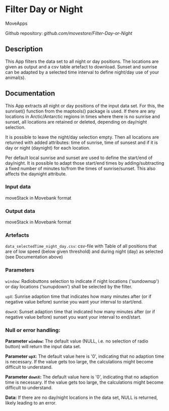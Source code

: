 # Filter Day or Night

MoveApps

Github repository: *github.com/movestore/Filter-Day-or-Night*

## Description
This App filters the data set to all night or day positions. The locations are given as output and a csv table artefact to download. Sunset and sunrise can be adapted by a selected time interval to define night/day use of your animal(s).

## Documentation
This App extracts all night or day positions of the input data set. For this, the sunriset() function from the maptools() package is used. If there are any locations in Arctic/Antarctic regions in times where there is no sunrise and sunset, all locations are retained or deleted, depending on day/night selection.

It is possible to leave the night/day selection empty. Then all locations are returned with added attributes: time of sunrise, time of sunsest and if it is day or night (daynight) for each location. 

Per default local sunrise and sunset are used to define the start/end of day/night. It is possible to adapt those start/end times by adding/subtracting a fixed number of minutes to/from the times of sunrise/sunset. This also affects the daynight attribute.

### Input data
moveStack in Movebank format

### Output data
moveStack in Movebank format

### Artefacts
`data_selectedTime_night_day.csv`: csv-file with Table of all positions that are of low speed (below given threshold) and during night (day) as selected (see Documentation above)

### Parameters 
`window`: Radiobuttons selection to indicate if night locations ('sundownup') or day locations ('sunupdown') shall be selected by the filter.

`upX`: Sunrise adaption time that indicates how many minutes after (or if negative value before) sunrise you want your interval to start/end.

`downX`: Sunset adaption time that indicated how many minutes after (or if negative value before) sunset you want your interval to end/start.

### Null or error handling:
**Parameter `window`:** The default value (NULL, i.e. no selection of radio button) will return the input data set.

**Parameter `upX`:** The default value here is '0', indicating that no adaption time is necessary. If the value gets too large, the calculations might become difficult to understand.

**Parameter `downX`:** The default value here is '0', indicating that no adaption time is necessary. If the value gets too large, the calculations might become difficult to understand.

**Data:** If there are no day/night locations in the data set, NULL is returned, likely leading to an error.